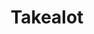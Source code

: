 ---
title: "Takealot"
seoTitle: "Takealot Getting Started"
seoDescription: "Integrate your Takealot with supported ERP / Accounting Systems through Stock2Shop"
seoKeyword: ["Takealot", "Integrations"]
type: help
source: "takealot"
tags: ["gettingstarted", "takealot"]
draft: true
---